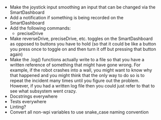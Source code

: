 * Make the joystick input smoothing an input that can be changed via the SmartDashboard
* Add a notification if something is being recorded on the SmartDashboard
* Add the following commands:
    * preciseDrive
* Make reverseDrive, preciseDrive, etc. toggles on the SmartDashboard as opposed to buttons you have to hold (so that it could be like a button you press once to toggle on and then turn it off but pressing that button again)
* Make the .log() functions actually write to a file so that you have a written reference of something that might have gone wrong. For example, if the robot crashes into a wall, you might want to know why that happened and you might think that the only way to do so is to repeat the incident many times until you figure out the problem. However, if you had a written log file then you could just refer to that to see what subsystem went crazy.
* Docstrings everywhere
* Tests everywhere
* Linting?
* Convert all non-wpi variables to use snake_case naming convention